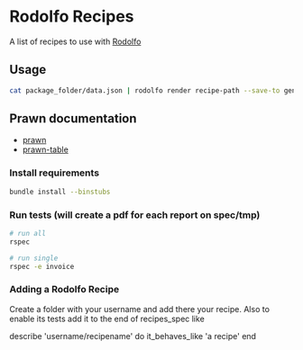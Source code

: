 # Rodolfo Recipes

A list of recipes to use with [Rodolfo](https://github.com/initios/rodolfo)


## Usage

```bash
cat package_folder/data.json | rodolfo render recipe-path --save-to generated.pdf
```


## Prawn documentation

* [prawn](http://prawnpdf.org/manual.pdf)
* [prawn-table](http://prawnpdf.org/prawn-table-manual.pdf)


### Install requirements

```bash
bundle install --binstubs
```

### Run tests (will create a pdf for each report on spec/tmp)


```bash
# run all
rspec

# run single
rspec -e invoice
```


### Adding a Rodolfo Recipe

Create a folder with your username and add there your recipe.
Also to enable its tests add it to the end of recipes_spec like


describe 'username/recipename' do
  it_behaves_like 'a recipe'
end
